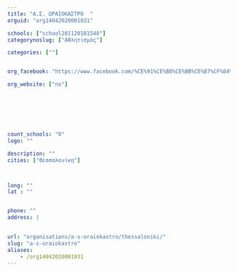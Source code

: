 ```yaml
---
title: "Α.Σ. ΩΡΑΙΟΚΑΣΤΡΟ  "
orguid: "org14042020001031"

schools: ["school281120181548"]
categorynoslug: ["Αθλητισμός"]

categories: [""]


org_facebook: "https://www.facebook.com/%CE%91%CE%B8%CE%BB%CE%B7%CF%84%CE%B9%CE%BA%CF%8C%CF%82-%CE%A3%CF%8D%CE%BB%CE%BB%CE%BF%CE%B3%CE%BF%CF%82-%CE%A9%CF%81%CE%B1%CE%B9%CF%8C%CE%BA%CE%B1%CF%83%CF%84%CF%81%CE%BF-234043290603906/"

org_website: ["no"]







count_schools: "0"
logo: ""

description: ""
cities: ["Θεσσαλονίκη"]



long: ""
lat : ""


phone: ""
address: |
    

url: "organisations/a-s-oraiokastro/thessaloniki/"
slug: "a-s-oraiokastro"
aliases:
    - /org14042020001031
---
```




